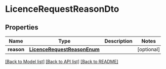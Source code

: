 # LicenceRequestReasonDto

## Properties
Name | Type | Description | Notes
------------ | ------------- | ------------- | -------------
**reason** | [**LicenceRequestReasonEnum**](LicenceRequestReasonEnum.md) |  | [optional] 

[[Back to Model list]](../README.md#documentation-for-models) [[Back to API list]](../README.md#documentation-for-api-endpoints) [[Back to README]](../README.md)

